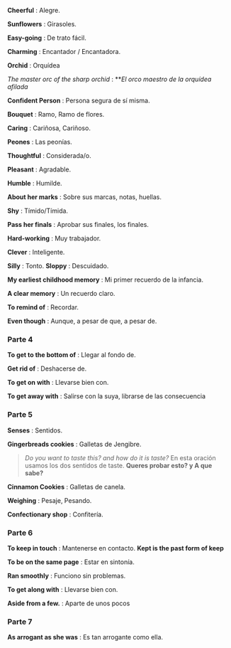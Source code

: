 
**Cheerful** : Alegre.

**Sunflowers** : Girasoles.

**Easy-going** : De trato fácil.

**Charming** : Encantador / Encantadora.

**Orchid** : Orquídea

*The master orc of the sharp orchid* : ***El orco maestro de la orquídea afilada*

**Confident Person** : Persona segura de sí misma.

**Bouquet** : Ramo, Ramo de flores.

**Caring** : Cariñosa, Cariñoso.

**Peones** : Las peonías.

**Thoughtful** : Considerada/o.

**Pleasant** : Agradable.

**Humble** : Humilde.

**About her marks** : Sobre sus marcas, notas, huellas.

**Shy** : Tímido/Tímida.

**Pass her finals** : Aprobar sus finales, los finales.

**Hard-working** : Muy trabajador.

**Clever** : Inteligente.

**Silly** : Tonto. **Sloppy** : Descuidado.

**My earliest childhood memory** : Mi primer recuerdo de la infancia.

**A clear memory** : Un recuerdo claro.

**To remind of** : Recordar.

**Even though** : Aunque, a pesar de que, a pesar de.

### Parte 4

**To get to the bottom of** : Llegar al fondo de.

**Get rid of** : Deshacerse de.

**To get on with** : Llevarse bien con.

**To get away with** : Salirse con la suya, librarse de las consecuencia

### Parte 5

**Senses** : Sentidos.

**Gingerbreads cookies** : Galletas de Jengibre.

> *Do you want to taste this? and how do it is taste?*
> En esta oración usamos los dos sentidos de taste.
> **Queres probar esto? y A que sabe?**

**Cinnamon Cookies** : Galletas de canela.

**Weighing** : Pesaje, Pesando.

**Confectionary shop** : Confitería.

### Parte 6

**To keep in touch** : Mantenerse en contacto. **Kept is the past form of keep**

**To be on the same page** : Estar en sintonía.

**Ran smoothly** : Funciono sin problemas.

**To get along with** : Llevarse bien con.

**Aside from a few.** : Aparte de unos pocos

### Parte 7

**As arrogant as she was** : Es tan arrogante como ella.
